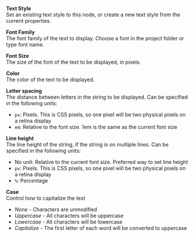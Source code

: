 **Text Style**  
Set an existing text style to this node, or create a new text style from the current properties.

**Font Family**  
The font family of the text to display. Choose a font in the project folder or type font name.

**Font Size**  
The size of the font of the text to be displayed, in pixels.

**Color**  
The color of the text to be displayed.

**Letter spacing**  
The distance between letters in the string to be displayed. Can be specified in the following units:
- `px`: Pixels. This is CSS pixels, so one pixel will be two physical pixels on a retina display
- `em`: Relative to the font size. 1em is the same as the current font size

**Line height**  
The line height of the string, if the string is on multiple lines. Can be specified in the following units:
- No unit: Relative to the current font size. Preferred way to set line height
- `px`: Pixels. This is CSS pixels, so one pixel will be two physical pixels on a retina display
- `%`: Percentage

**Case**  
Control how to capitalize the text
- _None_ - Characters are unmodified 
- _Uppercase_ - All characters will be uppercase
- _Lowercase_ - All characters will be lowercase
- _Capitalize_ - The first letter of each word will be converted to uppercase